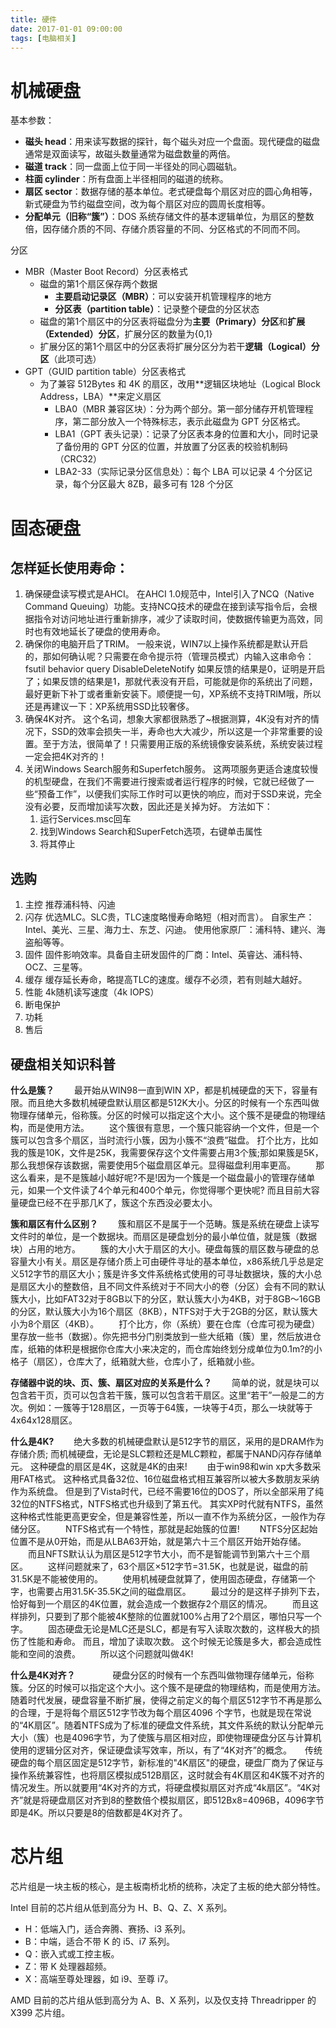 ```yaml
---
title: 硬件
date: 2017-01-01 09:00:00
tags: [电脑相关]
---
```


# 机械硬盘

基本参数：

- **磁头 head**：用来读写数据的探针，每个磁头对应一个盘面。现代硬盘的磁盘通常是双面读写，故磁头数量通常为磁盘数量的两倍。
- **磁道 track**：同一盘面上位于同一半径处的同心圆磁轨。
- **柱面 cylinder**：所有盘面上半径相同的磁道的统称。
- **扇区 sector**：数据存储的基本单位。老式硬盘每个扇区对应的圆心角相等，新式硬盘为节约磁盘空间，改为每个扇区对应的圆周长度相等。 
- **分配单元（旧称“簇”）**：DOS 系统存储文件的基本逻辑单位，为扇区的整数倍，因存储介质的不同、存储介质容量的不同、分区格式的不同而不同。

分区

- MBR（Master Boot Record）分区表格式
    - 磁盘的第1个扇区保存两个数据
        - **主要启动记录区（MBR）**：可以安装开机管理程序的地方
        - **分区表（partition table）**：记录整个硬盘的分区状态
    - 磁盘的第1个扇区中的分区表将磁盘分为**主要（Primary）分区**和**扩展（Extended）分区**，扩展分区的数量为{0,1}
    - 扩展分区的第1个扇区中的分区表将扩展分区分为若干**逻辑（Logical）分区**（此项可选）
- GPT（GUID partition table）分区表格式
    - 为了兼容 512Bytes 和 4K 的扇区，改用**逻辑区块地址（Logical Block Address，LBA）**来定义扇区
        - LBA0（MBR 兼容区块）：分为两个部分。第一部分储存开机管理程序，第二部分放入一个特殊标志，表示此磁盘为 GPT 分区格式。
        - LBA1（GPT 表头记录）：记录了分区表本身的位置和大小，同时记录了备份用的 GPT 分区的位置，并放置了分区表的校验机制码（CRC32）
        - LBA2-33（实际记录分区信息处）：每个 LBA 可以记录 4 个分区记录，每个分区最大 8ZB，最多可有 128 个分区

# 固态硬盘

## 怎样延长使用寿命：

1. 确保硬盘读写模式是AHCI。
在AHCI 1.0规范中，Intel引入了NCQ（Native Command Queuing）功能。支持NCQ技术的硬盘在接到读写指令后，会根据指令对访问地址进行重新排序，减少了读取时间，使数据传输更为高效，同时也有效地延长了硬盘的使用寿命。
2. 确保你的电脑开启了TRIM。
一般来说，WIN7以上操作系统都是默认开启的，那如何确认呢？只需要在命令提示符（管理员模式）内输入这串命令：fsutil behavior query DisableDeleteNotify
如果反馈的结果是0，证明是开启了；如果反馈的结果是1，那就代表没有开启，可能就是你的系统出了问题，最好更新下补丁或者重新安装下。顺便提一句，XP系统不支持TRIM哦，所以还是再建议一下：XP系统用SSD比较奢侈。
3. 确保4K对齐。
这个名词，想象大家都很熟悉了~根据测算，4K没有对齐的情况下，SSD的效率会损失一半，寿命也大大减少，所以这是一个非常重要的设置。至于方法，很简单了！只需要用正版的系统镜像安装系统，系统安装过程一定会把4K对齐的！
4. 关闭Windows Search服务和Superfetch服务。
这两项服务更适合速度较慢的机型硬盘，在我们不需要进行搜索或者运行程序的时候，它就已经做了一些“预备工作”，以便我们实际工作时可以更快的响应，而对于SSD来说，完全没有必要，反而增加读写次数，因此还是关掉为好。
方法如下：
    1. 运行Services.msc回车
    2. 找到Windows Search和SuperFetch选项，右键单击属性
    3. 将其停止

## 选购

1. 主控
推荐浦科特、闪迪
2. 闪存
优选MLC。SLC贵，TLC速度略慢寿命略短（相对而言）。
自家生产：Intel、美光、三星、海力士、东芝、闪迪。
使用他家原厂：浦科特、建兴、海盗船等等。
3. 固件
固件影响效率。具备自主研发固件的厂商：Intel、英睿达、浦科特、OCZ、三星等。
4. 缓存
缓存延长寿命，略提高TLC的速度。缓存不必须，若有则越大越好。
5. 性能
4k随机读写速度（4k IOPS）
6. 断电保护
7. 功耗
8. 售后

## 硬盘相关知识科普

**什么是簇？**
　　最开始从WIN98一直到WIN XP，都是机械硬盘的天下，容量有限。而且绝大多数机械硬盘默认扇区都是512K大小。分区的时候有一个东西叫做物理存储单元，俗称簇。分区的时候可以指定这个大小。这个簇不是硬盘的物理结构，而是使用方法。 
　　这个簇很有意思，一个簇只能容纳一个文件，但是一个簇可以包含多个扇区，当时流行小簇，因为小簇不“浪费”磁盘。 打个比方，比如我的簇是10K，文件是25K，我需要保存这个文件需要占用3个簇;那如果簇是5K，那么我想保存该数据，需要使用5个磁盘扇区单元。显得磁盘利用率更高。 
　　那这么看来，是不是簇越小越好呢?不是!因为一个簇是一个磁盘最小的管理存储单元，如果一个文件读了4个单元和400个单元，你觉得哪个更快呢? 而且目前大容量硬盘已经不在乎那几K了，簇这个东西没必要太小。 

**簇和扇区有什么区别？**
　　簇和扇区不是属于一个范畴。簇是系统在硬盘上读写文件时的单位，是一个数据块。而扇区是硬盘划分的最小单位值，就是簇（数据块）占用的地方。
　　簇的大小大于扇区的大小。硬盘每簇的扇区数与硬盘的总容量大小有关。扇区是存储介质上可由硬件寻址的基本单位，x86系统几乎总是定义512字节的扇区大小；簇是许多文件系统格式使用的可寻址数据块，簇的大小总是扇区大小的整数倍，且不同文件系统对于不同大小的卷（分区）会有不同的默认簇大小，比如FAT32对于8GB以下的分区，默认簇大小为4KB，对于8GB～16GB的分区，默认簇大小为16个扇区（8KB），NTFS对于大于2GB的分区，默认簇大小为8个扇区（4KB）。
　　打个比方，你（系统）要在仓库（仓库可视为硬盘）里存放一些书（数据）。你先把书分门别类放到一些大纸箱（簇）里，然后放进仓库，纸箱的体积是根据你仓库大小来决定的，而仓库始终划分成单位为0.1m?的小格子（扇区），仓库大了，纸箱就大些，仓库小了，纸箱就小些。

**存储器中说的块、页、簇、扇区对应的关系是什么？**
　　简单的说，就是块可以包含若干页，页可以包含若干簇，簇可以包含若干扇区。这里“若干”一般是二的方次。例如：一簇等于128扇区，一页等于64簇，一块等于4页，那么一块就等于4x64x128扇区。

**什么是4K?** 
　　绝大多数的机械硬盘默认是512字节的扇区，采用的是DRAM作为存储介质; 而机械硬盘，无论是SLC颗粒还是MLC颗粒，都属于NAND闪存存储单元。 这种硬盘的扇区是4K，这就是4K的由来! 
　　由于win98和win xp大多数采用FAT格式。 这种格式具备32位、16位磁盘格式相互兼容所以被大多数朋友采纳作为系统盘。 但是到了Vista时代，已经不需要16位的DOS了，所以全部采用了纯32位的NTFS格式，NTFS格式也升级到了第五代。 其实XP时代就有NTFS，虽然这种格式性能更高更安全，但是兼容性差，所以一直不作为系统分区，一般作为存储分区。 
　　NTFS格式有一个特性，那就是起始簇的位置! 
　　NTFS分区起始位置不是从0开始，而是从LBA63开始，就是第六十三个扇区开始开始存储。 
　　而且NFTS默认认为扇区是512字节大小，而不是智能调节到第六十三个扇区。 
　　这样问题就来了，63个扇区×512字节=31.5K，也就是说，磁盘的前31.5K是不能被使用的。 
　　使用机械硬盘就算了，使用固态硬盘，存储第一个字，也需要占用31.5K-35.5K之间的磁盘扇区。 
　　最过分的是这样子排列下去，恰好每到一个扇区的4K位置，就会造成一个数据存2个扇区的情况。
　　而且这样排列，只要到了那个能被4K整除的位置就100%占用了2个扇区，哪怕只写一个字。 
　　固态硬盘无论是MLC还是SLC，都是有写入读取次数的，这样极大的损伤了性能和寿命。 而且，增加了读取次数。 这个时候无论簇是多大，都会造成性能和空间的浪费。 
　　所以这个问题就叫做4K! 

**什么是4K对齐？**　　
　　硬盘分区的时候有一个东西叫做物理存储单元，俗称簇。分区的时候可以指定这个大小。这个簇不是硬盘的物理结构，而是使用方法。随着时代发展，硬盘容量不断扩展，使得之前定义的每个扇区512字节不再是那么的合理，于是将每个扇区512字节改为每个扇区4096 个字节，也就是现在常说的“4K扇区”。随着NTFS成为了标准的硬盘文件系统，其文件系统的默认分配单元大小（簇）也是4096字节，为了使簇与扇区相对应，即使物理硬盘分区与计算机使用的逻辑分区对齐，保证硬盘读写效率，所以，有了“4K对齐”的概念。　　传统硬盘的每个扇区固定是512字节，新标准的"4K扇区"的硬盘，硬盘厂商为了保证与操作系统兼容性，也将扇区模拟成512B扇区，这时就会有4K扇区和4K簇不对齐的情况发生。所以就要用“4K对齐的方式，将硬盘模拟扇区对齐成“4k扇区”。“4K对齐”就是将硬盘扇区对齐到8的整数倍个模拟扇区，即512Bx8=4096B，4096字节即是4K。所以只要是8的倍数都是4K对齐了。

# 芯片组

芯片组是一块主板的核心，是主板南桥北桥的统称，决定了主板的绝大部分特性。

Intel 目前的芯片组从低到高分为 H、B、Q、Z、X 系列。

- H：低端入门，适合奔腾、赛扬、i3 系列。
- B：中端，适合不带 K 的 i5、i7 系列。
- Q：嵌入式或工控主板。
- Z：带 K 处理器超频。
- X：高端至尊处理器，如 i9、至尊 i7。

AMD 目前的芯片组从低到高分为 A、B、X 系列，以及仅支持 Threadripper 的 X399 芯片组。
